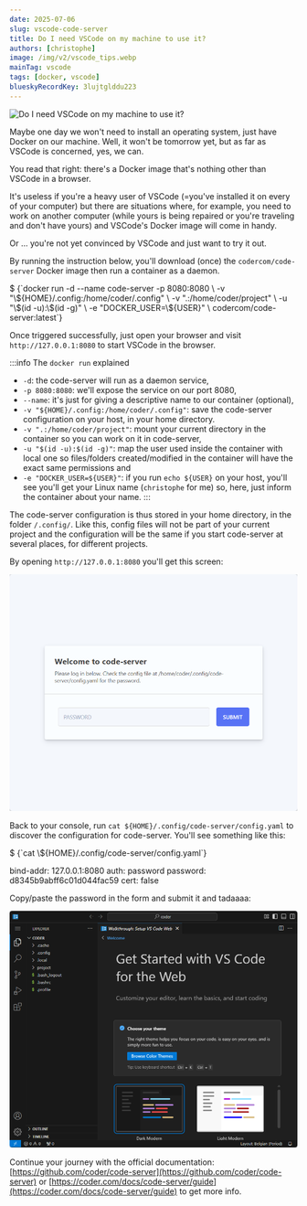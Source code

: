 ```yaml
---
date: 2025-07-06
slug: vscode-code-server
title: Do I need VSCode on my machine to use it?
authors: [christophe]
image: /img/v2/vscode_tips.webp
mainTag: vscode
tags: [docker, vscode]
blueskyRecordKey: 3lujtglddu223
---
```

![Do I need VSCode on my machine to use it?](/img/v2/vscode_tips.webp)

<!-- cspell:ignore codercom,tadaaaa -->

Maybe one day we won't need to install an operating system, just have Docker on our machine.  Well, it won't be tomorrow yet, but as far as VSCode is concerned, yes, we can.

You read that right: there's a Docker image that's nothing other than VSCode in a browser.

It's useless if you're a heavy user of VSCode (=you've installed it on every of your computer) but there are situations where, for example, you need to work on another computer (while yours is being repaired or you're traveling and don't have yours) and VSCode's Docker image will come in handy.

Or ... you're not yet convinced by VSCode and just want to try it out.

<!-- truncate -->

By running the instruction below, you'll download (once) the `codercom/code-server` Docker image then run a container as a daemon.

<Terminal>
$ {`docker run -d --name code-server -p 8080:8080 \
  -v "\${HOME}/.config:/home/coder/.config" \
  -v ".:/home/coder/project" \
  -u "\$(id -u):\$(id -g)" \
  -e "DOCKER_USER=\${USER}" \
  codercom/code-server:latest`}
</Terminal>

Once triggered successfully, just open your browser and visit `http://127.0.0.1:8080` to start VSCode in the browser.

:::info The `docker run` explained
* `-d`: the code-server will run as a daemon service,
* `-p 8080:8080`: we'll expose the service on our port 8080,
* `--name`: it's just for giving a descriptive name to our container (optional),
* `-v "${HOME}/.config:/home/coder/.config"`: save the code-server configuration on your host, in your home directory.
* `-v ".:/home/coder/project"`: mount your current directory in the container so you can work on it in code-server,
* `-u "$(id -u):$(id -g)"`: map the user used inside the container with local one so files/folders created/modified in the container will have the exact same permissions and
* `-e "DOCKER_USER=${USER}"`: if you run `echo ${USER}` on your host, you'll see you'll get your Linux name (`christophe` for me) so, here, just inform the container about your name.
:::

The code-server configuration is thus stored in your home directory, in the folder `/.config/`. Like this, config files will not be part of your current project and the configuration will be the same if you start code-server at several places, for different projects.

By opening `http://127.0.0.1:8080` you'll get this screen:

![Asking for a password](./images/prompt_for_password.png)

Back to your console, run `cat ${HOME}/.config/code-server/config.yaml` to discover the configuration for code-server. You'll see something like this:

<Terminal>
$ {`cat \${HOME}/.config/code-server/config.yaml`}

bind-addr: 127.0.0.1:8080
auth: password
password: d8345b9abff6c01d044fac59
cert: false
</Terminal>

Copy/paste the password in the form and submit it and tadaaaa:

![VScode in the browser](./images/code_server.png)

Continue your journey with the official documentation: [https://github.com/coder/code-server](https://github.com/coder/code-server) or [https://coder.com/docs/code-server/guide](https://coder.com/docs/code-server/guide) to get more info.

